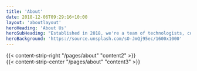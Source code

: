 ```yaml
---
title: 'About'
date: 2018-12-06T09:29:16+10:00
layout: 'aboutlayout'
heroHeading: 'About Us'
heroSubHeading: "Established in 2018, we're a team of technologists, connecting a global network of communities."
heroBackground: 'https://source.unsplash.com/sO-JmQj95ec/1600x1000'
---
```


<!-- <div> -->
<!-- {{< content-strip-left "/pages/about" "content1" >}} -->
<!-- </div> -->
<div>
{{< content-strip-right "/pages/about" "content2" >}}
</div>
<div>
{{< content-strip-center "/pages/about" "content3" >}}
</div>
